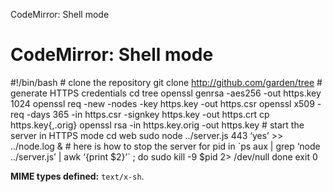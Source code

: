 CodeMirror: Shell mode

CodeMirror: Shell mode
======================

\#!/bin/bash \# clone the repository git clone http://github.com/garden/tree \# generate HTTPS credentials cd tree openssl genrsa -aes256 -out https.key 1024 openssl req -new -nodes -key https.key -out https.csr openssl x509 -req -days 365 -in https.csr -signkey https.key -out https.crt cp https.key{,.orig} openssl rsa -in https.key.orig -out https.key \# start the server in HTTPS mode cd web sudo node ../server.js 443 ‘yes’ &gt;&gt; ../node.log & \# here is how to stop the server for pid in \`ps aux | grep ‘node ../server.js’ | awk ‘{print $2}’\` ; do sudo kill -9 $pid 2&gt; /dev/null done exit 0

**MIME types defined:** `text/x-sh`.
